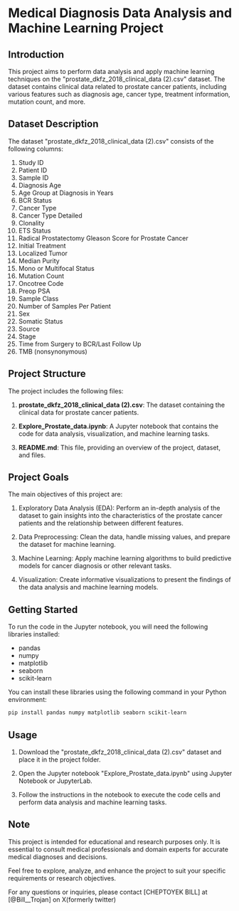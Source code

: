 # Medical Diagnosis Data Analysis and Machine Learning Project

## Introduction

This project aims to perform data analysis and apply machine learning techniques on the "prostate_dkfz_2018_clinical_data (2).csv" dataset. The dataset contains clinical data related to prostate cancer patients, including various features such as diagnosis age, cancer type, treatment information, mutation count, and more.

## Dataset Description

The dataset "prostate_dkfz_2018_clinical_data (2).csv" consists of the following columns:

1. Study ID
2. Patient ID
3. Sample ID
4. Diagnosis Age
5. Age Group at Diagnosis in Years
6. BCR Status
7. Cancer Type
8. Cancer Type Detailed
9. Clonality
10. ETS Status
11. Radical Prostatectomy Gleason Score for Prostate Cancer
12. Initial Treatment
13. Localized Tumor
14. Median Purity
15. Mono or Multifocal Status
16. Mutation Count
17. Oncotree Code
18. Preop PSA
19. Sample Class
20. Number of Samples Per Patient
21. Sex
22. Somatic Status
23. Source
24. Stage
25. Time from Surgery to BCR/Last Follow Up
26. TMB (nonsynonymous)

## Project Structure

The project includes the following files:

1. **prostate_dkfz_2018_clinical_data (2).csv**: The dataset containing the clinical data for prostate cancer patients.

2. **Explore_Prostate_data.ipynb**: A Jupyter notebook that contains the code for data analysis, visualization, and machine learning tasks.

3. **README.md**: This file, providing an overview of the project, dataset, and files.

## Project Goals

The main objectives of this project are:

1. Exploratory Data Analysis (EDA): Perform an in-depth analysis of the dataset to gain insights into the characteristics of the prostate cancer patients and the relationship between different features.

2. Data Preprocessing: Clean the data, handle missing values, and prepare the dataset for machine learning.

3. Machine Learning: Apply machine learning algorithms to build predictive models for cancer diagnosis or other relevant tasks.

4. Visualization: Create informative visualizations to present the findings of the data analysis and machine learning models.

## Getting Started

To run the code in the Jupyter notebook, you will need the following libraries installed:

- pandas
- numpy
- matplotlib
- seaborn
- scikit-learn

You can install these libraries using the following command in your Python environment:

```bash
pip install pandas numpy matplotlib seaborn scikit-learn
```

## Usage

1. Download the "prostate_dkfz_2018_clinical_data (2).csv" dataset and place it in the project folder.

2. Open the Jupyter notebook "Explore_Prostate_data.ipynb" using Jupyter Notebook or JupyterLab.

3. Follow the instructions in the notebook to execute the code cells and perform data analysis and machine learning tasks.

## Note

This project is intended for educational and research purposes only. It is essential to consult medical professionals and domain experts for accurate medical diagnoses and decisions.

Feel free to explore, analyze, and enhance the project to suit your specific requirements or research objectives.

For any questions or inquiries, please contact [CHEPTOYEK BILL] at [@Bill__Trojan] on X(formerly twitter)
